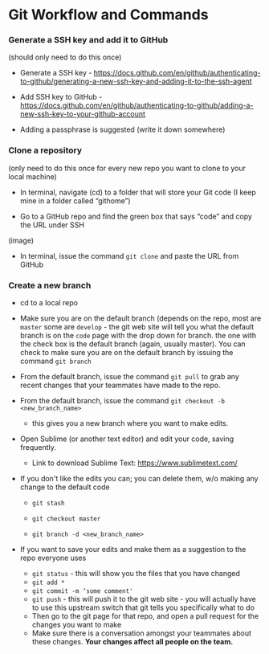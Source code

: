 # Git Workflow and Commands

### Generate a SSH key and add it to GitHub 
(should only need to do this once)

  * Generate a SSH key - https://docs.github.com/en/github/authenticating-to-github/generating-a-new-ssh-key-and-adding-it-to-the-ssh-agent
  
  * Add SSH key to GitHub - https://docs.github.com/en/github/authenticating-to-github/adding-a-new-ssh-key-to-your-github-account
  
  * Adding a passphrase is suggested (write it down somewhere)
  
### Clone a repository 
(only need to do this once for every new repo you want to clone to your local machine)

  * In terminal, navigate (cd) to a folder that will store your Git code (I keep mine in a folder called “githome”)

  * Go to a GitHub repo and find the green box that says “code” and copy the URL under SSH

(image)

  * In terminal, issue the command `git clone` and paste the URL from GitHub
  
### Create a new branch
  
  * cd to a local repo
  
  * Make sure you are on the default branch (depends on the repo, most are `master` some are `develop` - the git web site will tell you what the default branch is on the `code` page with the drop down for branch. the one with the check box is the default branch (again, usually master). You can check to make sure you are on the default branch by issuing the command `git branch`

  * From the default branch, issue the command `git pull` to grab any recent changes that your teammates have made to the repo.
  
  *	From the default branch, issue the command `git checkout -b <new_branch_name>`
  
    *	this gives you a new branch where you want to make edits.
    
  *	Open Sublime (or another text editor) and edit your code, saving frequently.

    *	Link to download Sublime Text: https://www.sublimetext.com/ 
    
  *	If you don't like the edits you can; you can delete them, w/o making any change to the default code
  
    *	`git stash`
    
    *	`git checkout master`
    
    *	`git branch -d <new_branch_name>`
    
  *	If you want to save your edits and make them as a suggestion to the repo everyone uses

    *	`git status` - this will show you the files that you have changed
    *	`git add *`
    *	`git commit -m ‘some comment'`
    *	`git push` - this will push it to the git web site - you will actually have to use this upstream switch that git tells you specifically what to do
    *	Then go to the git page for that repo, and open a pull request for the changes you want to make
      *	Make sure there is a conversation amongst your teammates about these changes. **Your changes affect all people on the team.**
